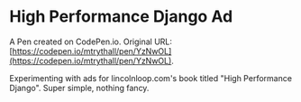 # High Performance Django Ad

A Pen created on CodePen.io. Original URL: [https://codepen.io/mtrythall/pen/YzNwOL](https://codepen.io/mtrythall/pen/YzNwOL).

Experimenting with ads for lincolnloop.com's book titled "High Performance Django". Super simple, nothing fancy.
